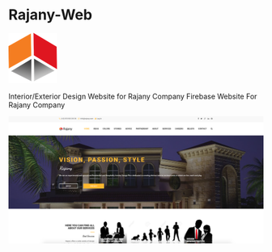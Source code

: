 # Rajany-Web
<img src="images/favicon-96x96.png">

Interior/Exterior Design Website for Rajany Company
Firebase Website For Rajany Company

<img src="images/screenraj.png">
